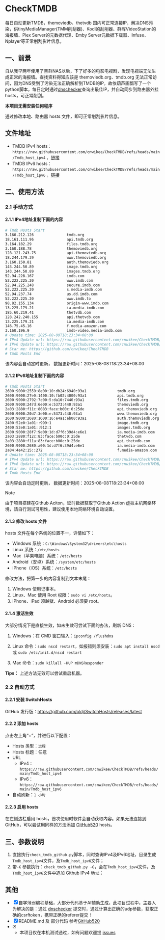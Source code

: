 # CheckTMDB

每日自动更新TMDB，themoviedb、thetvdb 国内可正常连接IP，解决DNS污染，供tinyMediaManager(TMM削刮器)、Kodi的刮削器、群晖VideoStation的海报墙、Plex Server的元数据代理、Emby Server元数据下载器、Infuse、Nplayer等正常削刮影片信息。

## 一、前景

自从我早两年使用了黑群NAS以后，下了好多的电影电视剧，发现电视端无法生成正常的海报墙。查找资料得知应该是 themoviedb.org、tmdb.org 无法正常访问，因为DNS受到了污染无法正确解析到TMDB的IP，故依葫芦画瓢写了一个python脚本，每日定时通过[dnschecker](https://dnschecker.org/)查询出最佳IP，并自动同步到路由器外挂hosts，可正常削刮。

**本项目无需安装任何程序**

通过修改本地、路由器 hosts 文件，即可正常削刮影片信息。

## 文件地址

- TMDB IPv4 hosts：`https://raw.githubusercontent.com/cnwikee/CheckTMDB/refs/heads/main/Tmdb_host_ipv4` ，[链接](https://raw.githubusercontent.com/cnwikee/CheckTMDB/refs/heads/main/Tmdb_host_ipv4)
- TMDB IPv6 hosts：`https://raw.githubusercontent.com/cnwikee/CheckTMDB/refs/heads/main/Tmdb_host_ipv6` ，[链接](https://raw.githubusercontent.com/cnwikee/CheckTMDB/refs/heads/main/Tmdb_host_ipv6)

## 二、使用方法

### 2.1 手动方式

#### 2.1.1 IPv4地址复制下面的内容

```bash
# Tmdb Hosts Start
3.160.212.126               tmdb.org
18.161.111.96               api.tmdb.org
3.164.182.29                files.tmdb.org
3.160.188.78                themoviedb.org
128.121.243.75              api.themoviedb.org
18.244.179.39               www.themoviedb.org
3.160.150.81                auth.themoviedb.org
143.244.50.89               image.tmdb.org
143.244.50.89               images.tmdb.org
52.94.228.167               imdb.com
52.222.225.20               www.imdb.com
52.94.225.248               secure.imdb.com
52.222.225.20               s.media-imdb.com
52.94.237.74                us.dd.imdb.com
52.222.225.20               www.imdb.to
98.82.155.134               origin-www.imdb.com
13.225.179.21               ia.media-imdb.com
185.60.219.41               thetvdb.com
128.242.240.155             api.thetvdb.com
13.225.179.21               ia.media-imdb.com
146.75.45.16                f.media-amazon.com
3.160.196.9                 imdb-video.media-imdb.com
# Update time: 2025-08-08T18:23:34+08:00
# IPv4 Update url: https://raw.githubusercontent.com/cnwikee/CheckTMDB/refs/heads/main/Tmdb_host_ipv4
# IPv6 Update url: https://raw.githubusercontent.com/cnwikee/CheckTMDB/refs/heads/main/Tmdb_host_ipv6
# Star me: https://github.com/cnwikee/CheckTMDB
# Tmdb Hosts End

```

该内容会自动定时更新， 数据更新时间：2025-08-08T18:23:34+08:00

#### 2.1.2 IPv6地址复制下面的内容

```bash
# Tmdb Hosts Start
2600:9000:2550:8e00:10:db24:6940:93a1              tmdb.org
2600:9000:27e0:1400:10:fb02:4000:93a1              api.tmdb.org
2600:9000:2792:7c00:5:da10:7440:93a1               files.tmdb.org
2600:9000:247d:6e00:e:5373:440:93a1                themoviedb.org
2a03:2880:f11c:8083:face:b00c:0:25de               api.themoviedb.org
2600:9000:20d7:3e00:e:5373:440:93a1                www.themoviedb.org
2600:9000:2680:1600:16:e4a1:eb00:93a1              auth.themoviedb.org
2400:52e0:1a01::999:1                              image.tmdb.org
2400:52e0:1a01::912:1                              images.tmdb.org
2600:9000:28f7:9e00:1d:d7f6:39d4:e6e1              ia.media-imdb.com
2a03:2880:f12c:83:face:b00c:0:25de                 thetvdb.com
2a03:2880:f11a:83:face:b00c:0:25de                 api.thetvdb.com
2600:9000:2680:a00:1d:d7f6:39d4:e6e1               ia.media-imdb.com
2a04:4e42:15::272                                  f.media-amazon.com
# Update time: 2025-08-08T18:23:34+08:00
# IPv4 Update url: https://raw.githubusercontent.com/cnwikee/CheckTMDB/refs/heads/main/Tmdb_host_ipv4
# IPv6 Update url: https://raw.githubusercontent.com/cnwikee/CheckTMDB/refs/heads/main/Tmdb_host_ipv6
# Star me: https://github.com/cnwikee/CheckTMDB
# Tmdb Hosts End

```

该内容会自动定时更新， 数据更新时间：2025-08-08T18:23:34+08:00

> [!NOTE]
> 由于项目搭建在Github Aciton，延时数据获取于Github Action 虚拟主机网络环境，请自行测试可用性，建议使用本地网络环境自动设置。

#### 2.1.3 修改 hosts 文件

hosts 文件在每个系统的位置不一，详情如下：

- Windows 系统：`C:\Windows\System32\drivers\etc\hosts`
- Linux 系统：`/etc/hosts`
- Mac（苹果电脑）系统：`/etc/hosts`
- Android（安卓）系统：`/system/etc/hosts`
- iPhone（iOS）系统：`/etc/hosts`

修改方法，把第一步的内容复制到文本末尾：

1. Windows 使用记事本。
2. Linux、Mac 使用 Root 权限：`sudo vi /etc/hosts`。
3. iPhone、iPad 须越狱、Android 必须要 root。

#### 2.1.4 激活生效

大部分情况下是直接生效，如未生效可尝试下面的办法，刷新 DNS：

1. Windows：在 CMD 窗口输入：`ipconfig /flushdns`

2. Linux 命令：`sudo nscd restart`，如报错则须安装：`sudo apt install nscd` 或 `sudo /etc/init.d/nscd restart`

3. Mac 命令：`sudo killall -HUP mDNSResponder`

**Tips：** 上述方法无效可以尝试重启机器。

### 2.2 自动方式

#### 2.2.1 安装 SwitchHosts

GitHub 发行版：https://github.com/oldj/SwitchHosts/releases/latest

#### 2.2.2 添加 hosts

点击左上角“+”，并进行以下配置：

- Hosts 类型：`远程`
- Hosts 标题：任意
- URL
    - IPv4：`https://raw.githubusercontent.com/cnwikee/CheckTMDB/refs/heads/main/Tmdb_host_ipv4`
    - IPv6：`https://raw.githubusercontent.com/cnwikee/CheckTMDB/refs/heads/main/Tmdb_host_ipv6`
- 自动刷新：`1 小时`

#### 2.2.3 启用 hosts

在左侧边栏启用 hosts，首次使用时软件会自动获取内容。如果无法连接到 GitHub，可以尝试用同样的方法添加 [GitHub520](https://github.com/521xueweihan/GitHub520) hosts。

## 三、参数说明

1. 直接执行`check_tmdb_github.py`脚本，同时查询IPv4及IPv6地址，目录生成`Tmdb_host_ipv4`文件，及`Tmdb_host_ipv6`文件；
2. 带`-G` 参数执行：`check_tmdb_github.py -G`，会在`Tmdb_host_ipv4`文件，及`Tmdb_host_ipv6`文件中追加 Github IPv4 地址；

## 其他

- [x] 自学薄弱编程基础，大部分代码基于AI辅助生成，此项目过程中，主要人为解决的是：通过 [dnschecker](https://dnschecker.org/) 提交时，通过计算出正确的udp参数，获取正确的csrftoken，携带正确的referer提交！
- [x] README.md 及 部分代码 参考[GitHub520](https://github.com/521xueweihan/GitHub520)
- [x] * 本项目仅在本机测试通过，如有问题欢迎提 [issues](https://github.com/cnwikee/CheckTMDB/issues/new)
